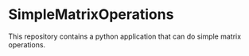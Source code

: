 # SimpleMatrixOperations
This repository contains a python application that can do simple matrix operations.
